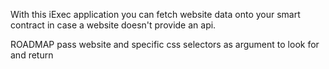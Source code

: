 With this iExec application you can fetch website data onto your smart contract in case a website doesn't provide an api.

ROADMAP
pass website and specific css selectors as argument to look for and return 
